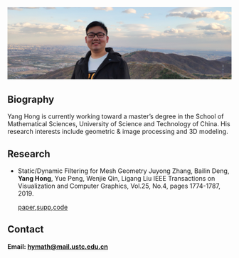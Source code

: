 <!-- ---
layout: default
--- -->

![](images/second.jpg)

## Biography

Yang Hong is currently working toward a master’s degree in the School of Mathematical Sciences, University of Science and Technology of China. His research interests include geometric & image processing and 3D modeling.


## Research

- Static/Dynamic Filtering for Mesh Geometry Juyong Zhang, Bailin Deng, **Yang Hong**, Yue Peng, Wenjie Qin, Ligang Liu IEEE Transactions on Visualization and Computer Graphics, Vol.25, No.4, pages 1774-1787, 2019.
  
  [paper](https://arxiv.org/abs/1712.03574),[supp](https://arxiv.org/src/1712.03574v1/anc/SuppMaterial.pdf),[code](https://github.com/bldeng/MeshSDFilter)

## Contact

**Email: hymath@mail.ustc.edu.cn**